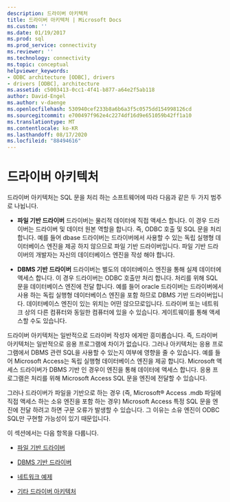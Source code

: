```yaml
---
description: 드라이버 아키텍처
title: 드라이버 아키텍처 | Microsoft Docs
ms.custom: ''
ms.date: 01/19/2017
ms.prod: sql
ms.prod_service: connectivity
ms.reviewer: ''
ms.technology: connectivity
ms.topic: conceptual
helpviewer_keywords:
- ODBC architecture [ODBC], drivers
- drivers [ODBC], architecture
ms.assetid: c5003413-0cc1-4f41-b877-a64e2f5ab118
author: David-Engel
ms.author: v-daenge
ms.openlocfilehash: 530940cef233b8a6b6a3f5c0575dd154998126cd
ms.sourcegitcommit: e700497f962e4c2274df16d9e651059b42ff1a10
ms.translationtype: MT
ms.contentlocale: ko-KR
ms.lasthandoff: 08/17/2020
ms.locfileid: "88494616"
---
```

# <a name="driver-architecture"></a>드라이버 아키텍처
드라이버 아키텍처는 SQL 문을 처리 하는 소프트웨어에 따라 다음과 같은 두 가지 범주로 나뉩니다.  
  
-   **파일 기반 드라이버** 드라이버는 물리적 데이터에 직접 액세스 합니다. 이 경우 드라이버는 드라이버 및 데이터 원본 역할을 합니다. 즉, ODBC 호출 및 SQL 문을 처리 합니다. 예를 들어 dbase 드라이버는 드라이버에서 사용할 수 있는 독립 실행형 데이터베이스 엔진을 제공 하지 않으므로 파일 기반 드라이버입니다. 파일 기반 드라이버의 개발자는 자신의 데이터베이스 엔진을 작성 해야 합니다.  
  
-   **DBMS 기반 드라이버** 드라이버는 별도의 데이터베이스 엔진을 통해 실제 데이터에 액세스 합니다. 이 경우 드라이버는 ODBC 호출만 처리 합니다. 처리를 위해 SQL 문을 데이터베이스 엔진에 전달 합니다. 예를 들어 oracle 드라이버는 드라이버에서 사용 하는 독립 실행형 데이터베이스 엔진을 포함 하므로 DBMS 기반 드라이버입니다. 데이터베이스 엔진이 있는 위치는 어떤 않으므로입니다. 드라이버 또는 네트워크 상의 다른 컴퓨터와 동일한 컴퓨터에 있을 수 있습니다. 게이트웨이를 통해 액세스할 수도 있습니다.  
  
 드라이버 아키텍처는 일반적으로 드라이버 작성자 에게만 흥미롭습니다. 즉, 드라이버 아키텍처는 일반적으로 응용 프로그램에 차이가 없습니다. 그러나 아키텍처는 응용 프로그램에서 DBMS 관련 SQL을 사용할 수 있는지 여부에 영향을 줄 수 있습니다. 예를 들어 Microsoft Access는 독립 실행형 데이터베이스 엔진을 제공 합니다. Microsoft 액세스 드라이버가 DBMS 기반 인 경우이 엔진을 통해 데이터에 액세스 합니다. 응용 프로그램은 처리를 위해 Microsoft Access SQL 문을 엔진에 전달할 수 있습니다.  
  
 그러나 드라이버가 파일을 기반으로 하는 경우 (즉, Microsoft® Access .mdb 파일에 직접 액세스 하는 소유 엔진을 포함 하는 경우) Microsoft Access 특정 SQL 문을 엔진에 전달 하려고 하면 구문 오류가 발생할 수 있습니다. 그 이유는 소유 엔진이 ODBC SQL만 구현할 가능성이 있기 때문입니다.  
  
 이 섹션에서는 다음 항목을 다룹니다.  
  
-   [파일 기반 드라이버](../../odbc/reference/file-based-drivers.md)  
  
-   [DBMS 기반 드라이버](../../odbc/reference/dbms-based-drivers.md)  
  
-   [네트워크 예제](../../odbc/reference/network-example.md)  
  
-   [기타 드라이버 아키텍처](../../odbc/reference/other-driver-architectures.md)

